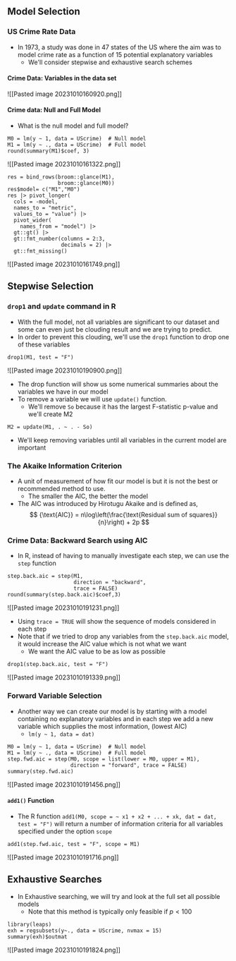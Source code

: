 ## Model Selection
### US Crime Rate Data
- In 1973, a study was done in 47 states of the US where the aim was to model crime rate as a function of 15 potential explanatory variables
	- We'll consider stepwise and exhaustive search schemes
#### Crime Data: Variables in the data set
![[Pasted image 20231010160920.png]]
#### Crime data: Null and Full Model
- What is the null model and full model?
```
M0 = lm(y ~ 1, data = UScrime)  # Null model
M1 = lm(y ~ ., data = UScrime)  # Full model
round(summary(M1)$coef, 3)
```
![[Pasted image 20231010161322.png]]
```
res = bind_rows(broom::glance(M1), 
                broom::glance(M0))
res$model= c("M1","M0")
res |> pivot_longer(
  cols = -model, 
  names_to = "metric", 
  values_to = "value") |> 
  pivot_wider(
    names_from = "model") |> 
  gt::gt() |> 
  gt::fmt_number(columns = 2:3, 
                 decimals = 2) |> 
  gt::fmt_missing()
```
![[Pasted image 20231010161749.png]]

## Stepwise Selection
### `drop1` and `update` command in R
- With the full model, not all variables are significant to our dataset and some can even just be clouding result and we are trying to predict.
- In order to prevent this clouding, we'll use the `drop1` function to drop one of these variables
```
drop1(M1, test = "F")
```
![[Pasted image 20231010190900.png]]
- The drop function will show us some numerical summaries about the variables we have in our model
- To remove a variable we will use `update()` function.
	- We'll remove `So` because it has the largest F-statistic p-value and we'll create M2
```
M2 = update(M1, . ~ . - So)
```
- We'll keep removing variables until all variables in the current model are important
### The Akaike Information Criterion
- A unit of measurement of how fit our model is but it is not the best or recommended method to use.
	- The smaller the AIC, the better the model
- The AIC was introduced by Hirotugu Akaike and is defined as,
$$
{\text{AIC}} = n\log\left(\frac{\text{Residual sum of squares}}{n}\right) + 2p
$$
### Crime Data: Backward Search using AIC
- In R, instead of having to manually investigate each step, we can use the `step` function
```
step.back.aic = step(M1, 
                     direction = "backward", 
                     trace = FALSE)
round(summary(step.back.aic)$coef,3)
```
![[Pasted image 20231010191231.png]]
- Using `trace = TRUE` will show the sequence of models considered in each step
- Note that if we tried to drop any variables from the `step.back.aic` model, it would increase the AIC value which is not what we want
	- We want the AIC value to be as low as possible
```
drop1(step.back.aic, test = "F")
```
![[Pasted image 20231010191339.png]]
### Forward Variable Selection
- Another way we can create our model is by starting with a model containing no explanatory variables and in each step we add a new variable which supplies the most information, (lowest AIC)
	- `lm(y ~ 1, data = dat)`
```
M0 = lm(y ~ 1, data = UScrime)  # Null model
M1 = lm(y ~ ., data = UScrime)  # Full model
step.fwd.aic = step(M0, scope = list(lower = M0, upper = M1),
                    direction = "forward", trace = FALSE)
summary(step.fwd.aic)
```
![[Pasted image 20231010191456.png]]
#### `add1()` Function
- The R function `add1(M0, scope = ~ x1 + x2 + ... + xk, dat = dat, test = "F")` will return a number of information criteria for all variables specified under the option `scope`
```
add1(step.fwd.aic, test = "F", scope = M1)
```
![[Pasted image 20231010191716.png]]

## Exhaustive Searches
- In Exhaustive searching, we will try and look at the full set all possible models
	- Note that this method is typically only feasible if $p < 100$
```
library(leaps)
exh = regsubsets(y~., data = UScrime, nvmax = 15)
summary(exh)$outmat
```
![[Pasted image 20231010191824.png]]
